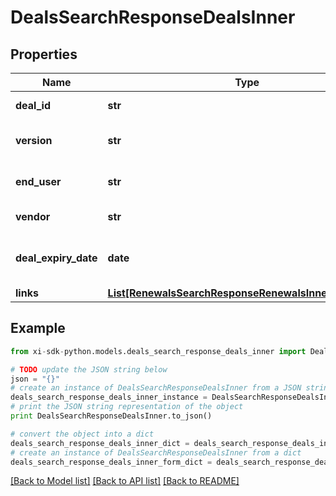 # DealsSearchResponseDealsInner


## Properties

Name | Type | Description | Notes
------------ | ------------- | ------------- | -------------
**deal_id** | **str** | Deal/Special bid number. | [optional] 
**version** | **str** | Most recent version number of the deal. | [optional] 
**end_user** | **str** | The end user/customer&#39;s name. | [optional] 
**vendor** | **str** | The vendor&#39;s name. | [optional] 
**deal_expiry_date** | **date** | Expiration date of the deal/Special bid. | [optional] 
**links** | [**List[RenewalsSearchResponseRenewalsInnerLinksInner]**](RenewalsSearchResponseRenewalsInnerLinksInner.md) |  | [optional] 

## Example

```python
from xi-sdk-python.models.deals_search_response_deals_inner import DealsSearchResponseDealsInner

# TODO update the JSON string below
json = "{}"
# create an instance of DealsSearchResponseDealsInner from a JSON string
deals_search_response_deals_inner_instance = DealsSearchResponseDealsInner.from_json(json)
# print the JSON string representation of the object
print DealsSearchResponseDealsInner.to_json()

# convert the object into a dict
deals_search_response_deals_inner_dict = deals_search_response_deals_inner_instance.to_dict()
# create an instance of DealsSearchResponseDealsInner from a dict
deals_search_response_deals_inner_form_dict = deals_search_response_deals_inner.from_dict(deals_search_response_deals_inner_dict)
```
[[Back to Model list]](../README.md#documentation-for-models) [[Back to API list]](../README.md#documentation-for-api-endpoints) [[Back to README]](../README.md)


